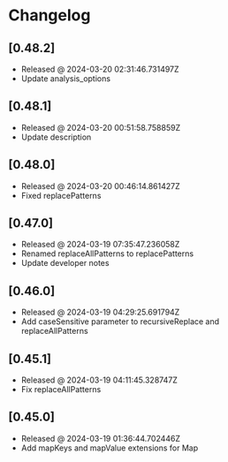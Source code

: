 # Changelog

## [0.48.2]

- Released @ 2024-03-20 02:31:46.731497Z
- Update analysis_options

## [0.48.1]

- Released @ 2024-03-20 00:51:58.758859Z
- Update description

## [0.48.0]

- Released @ 2024-03-20 00:46:14.861427Z
- Fixed replacePatterns

## [0.47.0]

- Released @ 2024-03-19 07:35:47.236058Z
- Renamed replaceAllPatterns to replacePatterns
- Update developer notes

## [0.46.0]

- Released @ 2024-03-19 04:29:25.691794Z
- Add caseSensitive parameter to recursiveReplace and replaceAllPatterns

## [0.45.1]

- Released @ 2024-03-19 04:11:45.328747Z
- Fix replaceAllPatterns

## [0.45.0]

- Released @ 2024-03-19 01:36:44.702446Z
- Add mapKeys and mapValue extensions for Map
